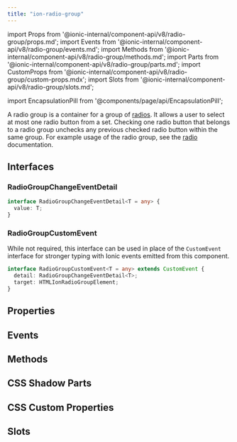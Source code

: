 ```yaml
---
title: "ion-radio-group"
---
```

import Props from '@ionic-internal/component-api/v8/radio-group/props.md';
import Events from '@ionic-internal/component-api/v8/radio-group/events.md';
import Methods from '@ionic-internal/component-api/v8/radio-group/methods.md';
import Parts from '@ionic-internal/component-api/v8/radio-group/parts.md';
import CustomProps from '@ionic-internal/component-api/v8/radio-group/custom-props.mdx';
import Slots from '@ionic-internal/component-api/v8/radio-group/slots.md';

<head>
  <title>ion-radio-group: Radio Button Group Usage for Ionic Apps</title>
  <meta name="description" content="A radio group is a group of radio buttons. Radio groups allow a user to select at most one radio button from a set. Learn more about ion-radio-group usage." />
</head>

import EncapsulationPill from '@components/page/api/EncapsulationPill';


A radio group is a container for a group of [radios](./radio). It allows a user to select at most one radio button from a set. Checking one radio button that belongs to a radio group unchecks any previous checked radio button within the same group. For example usage of the radio group, see the [radio](./radio) documentation.


## Interfaces

### RadioGroupChangeEventDetail

```typescript
interface RadioGroupChangeEventDetail<T = any> {
  value: T;
}
```

### RadioGroupCustomEvent

While not required, this interface can be used in place of the `CustomEvent` interface for stronger typing with Ionic events emitted from this component.

```typescript
interface RadioGroupCustomEvent<T = any> extends CustomEvent {
  detail: RadioGroupChangeEventDetail<T>;
  target: HTMLIonRadioGroupElement;
}
```


## Properties
<Props />

## Events
<Events />

## Methods
<Methods />

## CSS Shadow Parts
<Parts />

## CSS Custom Properties
<CustomProps />

## Slots
<Slots />
